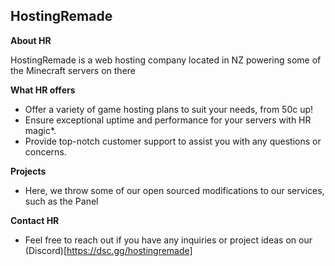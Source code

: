 ## HostingRemade

**About HR**

HostingRemade is a web hosting company located in NZ powering some of the Minecraft servers on there

**What HR offers**

* Offer a variety of game hosting plans to suit your needs, from 50c up!
* Ensure exceptional uptime and performance for your servers with HR magic*.
* Provide top-notch customer support to assist you with any questions or concerns.

**Projects**

* Here, we throw some of our open sourced modifications to our services, such as the Panel

**Contact HR**

* Feel free to reach out if you have any inquiries or project ideas on our (Discord)[https://dsc.gg/hostingremade]
